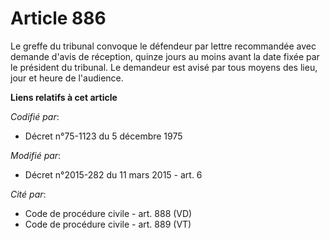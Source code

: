 # Article 886

Le greffe du tribunal convoque le défendeur par lettre recommandée avec demande d'avis de réception, quinze jours au moins
avant la date fixée par le président du tribunal. Le demandeur est avisé par tous moyens des lieu, jour et heure de
l'audience.

**Liens relatifs à cet article**

_Codifié par_:

  - Décret n°75-1123 du 5 décembre 1975

_Modifié par_:

  - Décret n°2015-282 du 11 mars 2015 - art. 6

_Cité par_:

  - Code de procédure civile - art. 888 (VD)
  - Code de procédure civile - art. 889 (VT)
